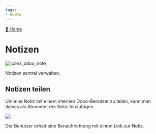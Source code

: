 ```yaml
---
tags:
- HowTo
---
```

[🔗 Home](/)
# Notizen
![icons_odoo_note](assets/icons_odoo_note.png)

Notizen zentral verwalten.

## Notizen teilen

Um eine Notiz mit einem internen Odoo-Benutzer zu teilen, kann man dieses als Abonnent der Notiz hinzufügen.

![](assets/Notizen%20Abonnenten%20hinzuf%C3%BCgen.png)

Der Benutzer erhält eine Benachrichtung mit einem Link zur Notiz.